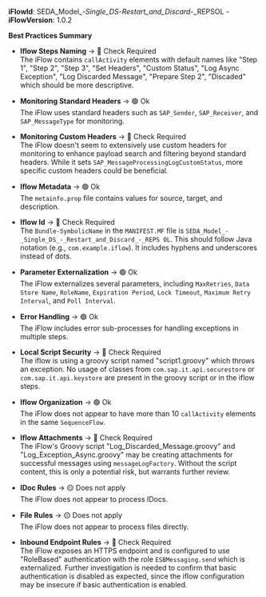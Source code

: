 **iFlowId**: SEDA_Model_-_Single_DS_-_Restart_and_Discard_-_REPSOL - **iFlowVersion**: 1.0.2

**Best Practices Summary**
- **Iflow Steps Naming** -> 🔴 Check Required\
    The iFlow contains `callActivity` elements with default names like "Step 1", "Step 2", "Step 3", "Set Headers", "Custom Status", "Log Async Exception", "Log Discarded Message", "Prepare Step 2", "Discaded" which should be more descriptive.

- **Monitoring Standard Headers** -> 🟢 Ok\
    The iFlow uses standard headers such as `SAP_Sender`, `SAP_Receiver`, and `SAP_MessageType` for monitoring.

- **Monitoring Custom Headers** -> 🔴 Check Required\
    The iFlow doesn't seem to extensively use custom headers for monitoring to enhance payload search and filtering beyond standard headers. While it sets `SAP_MessageProcessingLogCustomStatus`, more specific custom headers could be beneficial.

- **Iflow Metadata** -> 🟢 Ok\
    The `metainfo.prop` file contains values for source, target, and description.

- **Iflow Id** -> 🔴 Check Required\
    The `Bundle-SymbolicName` in the `MANIFEST.MF` file is `SEDA_Model_-_Single_DS_-_Restart_and_Discard_-_REPS OL`. This should follow Java notation (e.g., `com.example.iflow`). It includes hyphens and underscores instead of dots.

- **Parameter Externalization** -> 🟢 Ok\
    The iFlow externalizes several parameters, including `MaxRetries`, `Data Store Name`, `RoleName`, `Expiration Period`, `Lock Timeout`, `Maximum Retry Interval`, and `Poll Interval`.

- **Error Handling** -> 🟢 Ok\
    The iFlow includes error sub-processes for handling exceptions in multiple steps.

- **Local Script Security** -> 🔴 Check Required\
    The iflow is using a groovy script named "script1.groovy" which throws an exception. No usage of classes from `com.sap.it.api.securestore` or `com.sap.it.api.keystore` are present in the groovy script or in the iflow steps.

- **Iflow Organization** -> 🟢 Ok\
    The iFlow does not appear to have more than 10 `callActivity` elements in the same `SequenceFlow`.

- **Iflow Attachments** -> 🔴 Check Required\
   The iFlow's Groovy script "Log_Discarded_Message.groovy" and "Log_Exception_Async.groovy" may be creating attachments for successful messages using `messageLogFactory`. Without the script content, this is only a potential risk, but warrants further review.
   
- **IDoc Rules** -> 🟡 Does not apply\
    The iFlow does not appear to process IDocs.

- **File Rules** -> 🟡 Does not apply\
    The iFlow does not appear to process files directly.

- **Inbound Endpoint Rules** -> 🔴 Check Required\
    The iFlow exposes an HTTPS endpoint and is configured to use "RoleBased" authentication with the role `ESBMessaging.send` which is externalized. Further investigation is needed to confirm that basic authentication is disabled as expected, since the iflow configuration may be insecure if basic authentication is enabled.